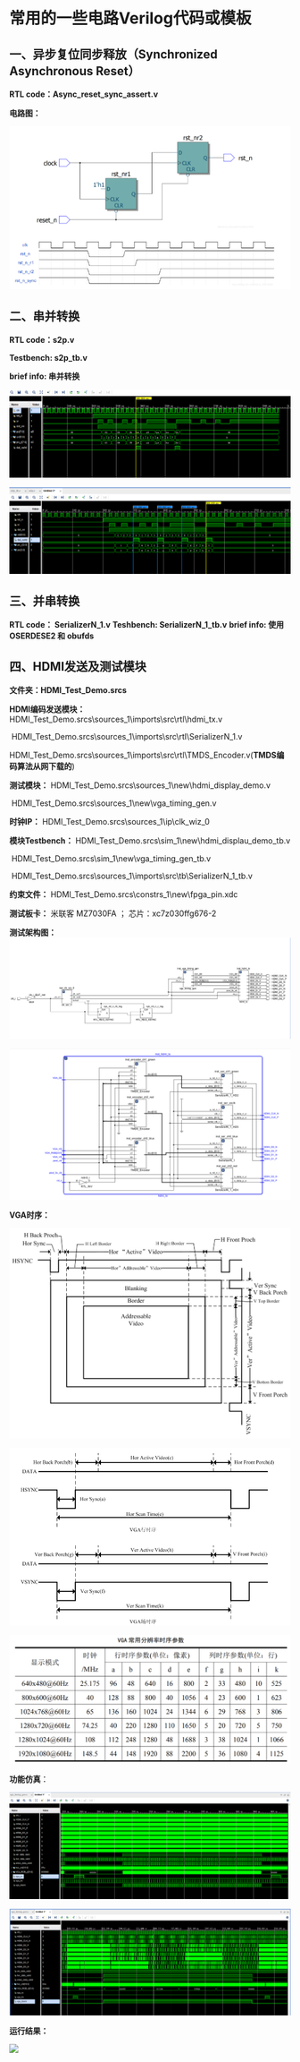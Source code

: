 # 常用的一些电路Verilog代码或模板

## 一、异步复位同步释放（Synchronized Asynchronous Reset）

**RTL code：Async_reset_sync_assert.v**

**电路图：**

![p1](https://github.com/Fan4FPGA/VerilogHDL_Lib/blob/master/pic/Synchronized%20Asynchronous%20Reset.png)

## 二、串并转换

**RTL code：s2p.v**

**Testbench: s2p_tb.v**

**brief info: 串并转换**

![功能仿真图1：](https://github.com/Fan4FPGA/VerilogHDL_Lib/blob/master/pic/s2p_1_fsm.png)

![功能仿真图2：](https://github.com/Fan4FPGA/VerilogHDL_Lib/blob/master/pic/s2p_2_always.png)


## 三、并串转换
**RTL code： SerializerN_1.v**
**Teshbench: SerializerN_1_tb.v**
**brief info: 使用OSERDESE2 和 obufds**



## 四、HDMI发送及测试模块

**文件夹：HDMI_Test_Demo.srcs**

**HDMI编码发送模块：** HDMI_Test_Demo.srcs\sources_1\imports\src\rtl\hdmi_tx.v

​								      HDMI_Test_Demo.srcs\sources_1\imports\src\rtl\SerializerN_1.v

​								     HDMI_Test_Demo.srcs\sources_1\imports\src\rtl\TMDS_Encoder.v(**TMDS编码算法从网下载的**)

**测试模块：** 				  HDMI_Test_Demo.srcs\sources_1\new\hdmi_display_demo.v

​					                 HDMI_Test_Demo.srcs\sources_1\new\vga_timing_gen.v

**时钟IP：**                       HDMI_Test_Demo.srcs\sources_1\ip\clk_wiz_0



**模块Testbench：** HDMI_Test_Demo.srcs\sim_1\new\hdmi_displau_demo_tb.v

​							    HDMI_Test_Demo.srcs\sim_1\new\vga_timing_gen_tb.v

​							    HDMI_Test_Demo.srcs\sources_1\imports\src\tb\SerializerN_1_tb.v

**约束文件：** HDMI_Test_Demo.srcs\constrs_1\new\fpga_pin.xdc

**测试板卡：**  米联客 MZ7030FA ； 芯片：xc7z030ffg676-2 



**测试架构图：**![](https://github.com/Fan4FPGA/VerilogHDL_Lib/blob/master/pic/HDMI_TOPpng.png)

![](https://github.com/Fan4FPGA/VerilogHDL_Lib/blob/master/pic/HDMI_TX_TOP.png)

**VGA时序：**

![](https://github.com/Fan4FPGA/VerilogHDL_Lib/blob/master/pic/VGA_Timing.png)

![](https://github.com/Fan4FPGA/VerilogHDL_Lib/blob/master/pic/VGA_Timing1.png)

![](https://github.com/Fan4FPGA/VerilogHDL_Lib/blob/master/pic/VGA_Timing_Parameters.png)

**功能仿真**：

![](https://github.com/Fan4FPGA/VerilogHDL_Lib/blob/master/pic/HDMI_Test1.png)

![](https://github.com/Fan4FPGA/VerilogHDL_Lib/blob/master/pic/HDMI_Test2.png)

**运行结果：**

![](https://github.com/Fan4FPGA/VerilogHDL_Lib/blob/master/pic/HDMI_Test_Pic.jpg)

